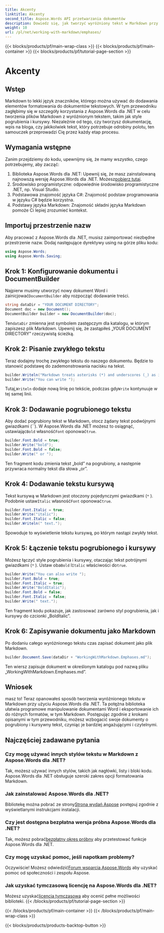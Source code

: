 ```yaml
---
title: Akcenty
linktitle: Akcenty
second_title: Aspose.Words API przetwarzania dokumentów
description: Dowiedz się, jak tworzyć wyróżniony tekst w Markdown przy użyciu Aspose.Words dla .NET. Ten przewodnik obejmuje style pogrubienia, kursywy i łączone z instrukcjami krok po kroku.
weight: 10
url: /pl/net/working-with-markdown/emphases/
---
```


{{< blocks/products/pf/main-wrap-class >}}
{{< blocks/products/pf/main-container >}}
{{< blocks/products/pf/tutorial-page-section >}}

# Akcenty

## Wstęp

Markdown to lekki język znaczników, którego można używać do dodawania elementów formatowania do dokumentów tekstowych. W tym przewodniku zagłębimy się w szczegóły korzystania z Aspose.Words dla .NET w celu tworzenia plików Markdown z wyróżnionym tekstem, takim jak style pogrubienia i kursywy. Niezależnie od tego, czy tworzysz dokumentację, wpis na bloga, czy jakikolwiek tekst, który potrzebuje odrobiny polotu, ten samouczek przeprowadzi Cię przez każdy etap procesu.

## Wymagania wstępne

Zanim przejdziemy do kodu, upewnijmy się, że mamy wszystko, czego potrzebujemy, aby zacząć:

1.  Biblioteka Aspose.Words dla .NET: Upewnij się, że masz zainstalowaną najnowszą wersję Aspose.Words dla .NET. Możesz[pobierz tutaj](https://releases.aspose.com/words/net/).
2. Środowisko programistyczne: odpowiednie środowisko programistyczne .NET, np. Visual Studio.
3. Podstawowa znajomość języka C#: Znajomość podstaw programowania w języku C# będzie korzystna.
4. Podstawy języka Markdown: Znajomość składni języka Markdown pomoże Ci lepiej zrozumieć kontekst.

## Importuj przestrzenie nazw

Aby pracować z Aspose.Words dla .NET, musisz zaimportować niezbędne przestrzenie nazw. Dodaj następujące dyrektywy using na górze pliku kodu:

```csharp
using Aspose.Words;
using Aspose.Words.Saving;
```

## Krok 1: Konfigurowanie dokumentu i DocumentBuilder

Najpierw musimy utworzyć nowy dokument Word i zainicjować`DocumentBuilder` aby rozpocząć dodawanie treści.

```csharp
string dataDir = "YOUR DOCUMENT DIRECTORY";
Document doc = new Document();
DocumentBuilder builder = new DocumentBuilder(doc);
```

 Ten`dataDir` zmienna jest symbolem zastępczym dla katalogu, w którym zapiszesz plik Markdown. Upewnij się, że zastąpiłeś „YOUR DOCUMENT DIRECTORY” rzeczywistą ścieżką.

## Krok 2: Pisanie zwykłego tekstu

Teraz dodajmy trochę zwykłego tekstu do naszego dokumentu. Będzie to stanowić podstawę do zademonstrowania nacisku na tekst.

```csharp
builder.Writeln("Markdown treats asterisks (*) and underscores (_) as indicators of emphases.");
builder.Write("You can write ");
```

 Tutaj,`Writeln` dodaje nową linię po tekście, podczas gdy`Write` kontynuuje w tej samej linii.

## Krok 3: Dodawanie pogrubionego tekstu

 Aby dodać pogrubiony tekst w Markdown, otocz żądany tekst podwójnymi gwiazdkami (``). W Aspose.Words dla .NET możesz to osiągnąć, ustawiając`Bold` własność`Font` oponować`true`.

```csharp
builder.Font.Bold = true;
builder.Write("bold");
builder.Font.Bold = false;
builder.Write(" or ");
```

Ten fragment kodu zmienia tekst „bold” na pogrubiony, a następnie przywraca normalny tekst dla słowa „or”.

## Krok 4: Dodawanie tekstu kursywą

Tekst kursywą w Markdown jest otoczony pojedynczymi gwiazdkami (`*` ). Podobnie ustaw`Italic` własność`Font` oponować`true`.

```csharp
builder.Font.Italic = true;
builder.Write("italic");
builder.Font.Italic = false;
builder.Writeln(" text.");
```

Spowoduje to wyświetlenie tekstu kursywą, po którym nastąpi zwykły tekst.

## Krok 5: Łączenie tekstu pogrubionego i kursywy

Możesz łączyć style pogrubienia i kursywy, otaczając tekst potrójnymi gwiazdkami (`*` ). Ustaw oba`Bold` I`Italic` właściwości do`true`.

```csharp
builder.Write("You can also write ");
builder.Font.Bold = true;
builder.Font.Italic = true;
builder.Write("BoldItalic");
builder.Font.Bold = false;
builder.Font.Italic = false;
builder.Write(" text.");
```

Ten fragment kodu pokazuje, jak zastosować zarówno styl pogrubienia, jak i kursywy do czcionki „BoldItalic”.

## Krok 6: Zapisywanie dokumentu jako Markdown

Po dodaniu całego wyróżnionego tekstu czas zapisać dokument jako plik Markdown.

```csharp
builder.Document.Save(dataDir + "WorkingWithMarkdown.Emphases.md");
```

Ten wiersz zapisuje dokument w określonym katalogu pod nazwą pliku „WorkingWithMarkdown.Emphases.md”.

## Wniosek

masz to! Teraz opanowałeś sposób tworzenia wyróżnionego tekstu w Markdown przy użyciu Aspose.Words dla .NET. Ta potężna biblioteka ułatwia programowe manipulowanie dokumentami Word i eksportowanie ich do różnych formatów, w tym Markdown. Postępując zgodnie z krokami opisanymi w tym przewodniku, możesz wzbogacić swoje dokumenty o pogrubiony i kursywny tekst, czyniąc je bardziej angażującymi i czytelnymi.

## Najczęściej zadawane pytania

### Czy mogę używać innych stylów tekstu w Markdown z Aspose.Words dla .NET?
Tak, możesz używać innych stylów, takich jak nagłówki, listy i bloki kodu. Aspose.Words dla .NET obsługuje szeroki zakres opcji formatowania Markdown.

### Jak zainstalować Aspose.Words dla .NET?
 Bibliotekę można pobrać ze strony[Strona wydań Aspose](https://releases.aspose.com/words/net/) postępuj zgodnie z wyświetlanymi instrukcjami instalacji.

### Czy jest dostępna bezpłatna wersja próbna Aspose.Words dla .NET?
 Tak, możesz pobrać[bezpłatny okres próbny](https://releases.aspose.com/) aby przetestować funkcje Aspose.Words dla .NET.

### Czy mogę uzyskać pomoc, jeśli napotkam problemy?
 Oczywiście! Możesz odwiedzić[Forum wsparcia Aspose.Words](https://forum.aspose.com/c/words/8) aby uzyskać pomoc od społeczności i zespołu Aspose.

### Jak uzyskać tymczasową licencję na Aspose.Words dla .NET?
 Możesz uzyskać[licencja tymczasowa](https://purchase.aspose.com/temporary-license/) aby ocenić pełne możliwości biblioteki.
{{< /blocks/products/pf/tutorial-page-section >}}

{{< /blocks/products/pf/main-container >}}
{{< /blocks/products/pf/main-wrap-class >}}

{{< blocks/products/products-backtop-button >}}
